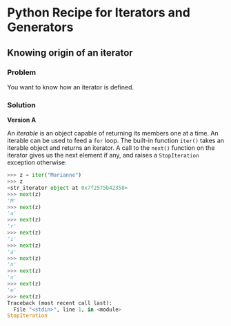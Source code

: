 # Python Recipe for Iterators and Generators

## Knowing origin of an iterator

### Problem

You want to know how an iterator is defined.

### Solution

**Version A**

An *iterable* is an object capable of returning its members one at a 
time. An iterable can be used to feed a `for` loop. The built-in 
function `iter()` takes an iterable object and returns an iterator. A 
call to the `next()` function on the iterator gives us the next element 
if any, and raises a `StopIteration` exception otherwise:

```python
>>> z = iter("Marianne")
>>> z
<str_iterator object at 0x7f2575b42358>
>>> next(z)
'M'
>>> next(z)
'a'
>>> next(z)
'r'
>>> next(z)
'i'
>>> next(z)
'a'
>>> next(z)
'n'
>>> next(z)
'n'
>>> next(z)
'e'
>>> next(z)
Traceback (most recent call last):
  File "<stdin>", line 1, in <module>
StopIteration
```
